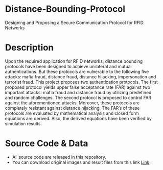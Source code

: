 # Distance-Bounding-Protocol
Designing and Proposing a Secure Communication Protocol for RFID Networks
# Description
Upon the required application for RFID networks, distance bounding protocols have been designed to achieve unilateral and mutual authentications. But these protocols are vulnerable to the following five attacks:  mafia fraud, distance fraud, distance hijacking, impersonation and terrorist fraud. This project proposes two authentication protocols. The first proposed protocol yields upper false acceptance rate (FAR) against two important attacks:  mafia fraud and distance fraud by utilizing predefined and random challenges. The second protocol is proposed to control FAR against the aforementioned attacks. Moreover, these protocols are completely resistant against distance hijacking. The FAR’s of these protocols are evaluated by mathematical analysis and closed form equations are derived. Also, the derived equations have been verified by simulation results.
# Source Code & Data
* All source code are released in this repository.
* You can download original images and result files from this link [Link]().
